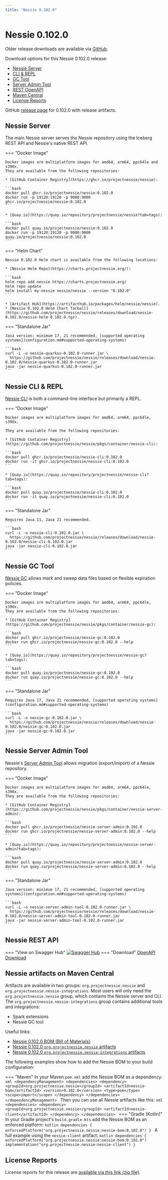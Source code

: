 ```yaml
---
title: "Nessie 0.102.0"
---
```


# Nessie 0.102.0

Older release downloads are available via [GitHub](https://github.com/projectnessie/nessie/releases).

Download options for this Nessie 0.102.0 release:

* [Nessie Server](#nessie-server)
* [CLI & REPL](#nessie-cli--repl)
* [GC Tool](#nessie-gc-tool)
* [Server Admin Tool](#nessie-server-admin-tool)
* [REST OpenAPI](#nessie-rest-api)
* [Maven Central](#nessie-artifacts-on-maven-central)
* [License Reports](#license-reports)

GitHub [release page](https://github.com/projectnessie/nessie/releases/tag/nessie-0.102.0) for 0.102.0 with release artifacts.

## Nessie Server

The main Nessie server serves the Nessie repository using the Iceberg REST API and Nessie's native REST API.

=== "Docker Image"

    Docker images are multiplatform images for amd64, arm64, ppc64le and s390x.
    They are available from the following repositories:

    * [GitHub Container Registry](https://ghcr.io/projectnessie/nessie):

    ```bash
    docker pull ghcr.io/projectnessie/nessie:0.102.0
    docker run -p 19120:19120 -p 9000:9000 ghcr.io/projectnessie/nessie:0.102.0
    ```

    * [Quay.io](https://quay.io/repository/projectnessie/nessie?tab=tags):

    ```bash
    docker pull quay.io/projectnessie/nessie:0.102.0
    docker run -p 19120:19120 -p 9000:9000 quay.io/projectnessie/nessie:0.102.0
    ```

=== "Helm Chart"

    Nessie 0.102.0 Helm chart is available from the following locations:

    * [Nessie Helm Repo](https://charts.projectnessie.org/):

    ```bash
    helm repo add nessie https://charts.projectnessie.org/
    helm repo update
    helm install my-nessie nessie/nessie --version "0.102.0"
    ```

    * [Artifact Hub](https://artifacthub.io/packages/helm/nessie/nessie).
    * [Nessie 0.102.0 Helm Chart Tarball](https://github.com/projectnessie/nessie/releases/download/nessie-0.102.0/nessie-helm-0.102.0.tgz).

=== "Standalone Jar"

    Java version: minimum 17, 21 recommended, [supported operating systems](configuration.md#supported-operating-systems)

    ```bash
    curl -L -o nessie-quarkus-0.102.0-runner.jar \
      https://github.com/projectnessie/nessie/releases/download/nessie-0.102.0/nessie-quarkus-0.102.0-runner.jar
    java -jar nessie-quarkus-0.102.0-runner.jar
    ```

## Nessie CLI & REPL

[Nessie CLI](cli.md) is both a command-line interface but primarily a REPL.

=== "Docker Image"

    Docker images are multiplatform images for amd64, arm64, ppc64le, s390x.

    They are available from the following repositories:

    * [GitHub Container Registry](https://github.com/projectnessie/nessie/pkgs/container/nessie-cli):

    ```bash
    docker pull ghcr.io/projectnessie/nessie-cli:0.102.0
    docker run -it ghcr.io/projectnessie/nessie-cli:0.102.0 
    ```

    * [Quay.io](https://quay.io/repository/projectnessie/nessie-cli?tab=tags):

    ```bash
    docker pull quay.io/projectnessie/nessie-cli:0.102.0
    docker run -it quay.io/projectnessie/nessie-cli:0.102.0
    ```

=== "Standalone Jar"

    Requires Java 11, Java 21 recommended.

    ```bash
    curl -L -o nessie-cli-0.102.0.jar \
      https://github.com/projectnessie/nessie/releases/download/nessie-0.102.0/nessie-cli-0.102.0.jar
    java -jar nessie-cli-0.102.0.jar
    ```

## Nessie GC Tool

[Nessie GC](gc.md) allows mark and sweep data files based on flexible expiration policies.

=== "Docker Image"

    Docker images are multiplatform images for amd64, arm64, ppc64le, s390x.
    They are available from the following repositories:

    * [GitHub Container Registry](https://github.com/projectnessie/nessie/pkgs/container/nessie-gc):

    ```bash
    docker pull ghcr.io/projectnessie/nessie-gc:0.102.0
    docker run ghcr.io/projectnessie/nessie-gc:0.102.0 --help
    ```

    * [Quay.io](https://quay.io/repository/projectnessie/nessie-gc?tab=tags):

    ```bash
    docker pull quay.io/projectnessie/nessie-gc:0.102.0
    docker run quay.io/projectnessie/nessie-gc:0.102.0 --help
    ```

=== "Standalone Jar"

    Requires Java 17, Java 21 recommended, [supported operating systems](configuration.md#supported-operating-systems)

    ```bash
    curl -L -o nessie-gc-0.102.0.jar \
      https://github.com/projectnessie/nessie/releases/download/nessie-0.102.0/nessie-gc-0.102.0.jar
    java -jar nessie-gc-0.102.0.jar
    ```

## Nessie Server Admin Tool

Nessie's [Server Admin Tool](export_import.md) allows migration (export/import) of a
Nessie repository.

=== "Docker Image"

    Docker images are multiplatform images for amd64, arm64, ppc64le, s390x.
    They are available from the following repositories:

    * [GitHub Container Registry](https://github.com/projectnessie/nessie/pkgs/container/nessie-server-admin):

    ```bash
    docker pull ghcr.io/projectnessie/nessie-server-admin:0.102.0
    docker run ghcr.io/projectnessie/nessie-server-admin:0.102.0 --help
    ```

    * [Quay.io](https://quay.io/repository/projectnessie/nessie-server-admin?tab=tags):

    ```bash
    docker pull quay.io/projectnessie/nessie-server-admin:0.102.0
    docker run quay.io/projectnessie/nessie-server-admin:0.102.0 --help
    ```

=== "Standalone Jar"

    Java version: minimum 17, 21 recommended, [supported operating systems](configuration.md#supported-operating-systems)

    ```bash
    curl -L -o nessie-server-admin-tool-0.102.0-runner.jar \
      https://github.com/projectnessie/nessie/releases/download/nessie-0.102.0/nessie-server-admin-tool-0.102.0-runner.jar
    java -jar nessie-server-admin-tool-0.102.0-runner.jar
    ```

## Nessie REST API

=== "View on Swagger Hub"
    [![Swagger Hub](https://img.shields.io/badge/swagger%20hub-nessie-3f6ec6?style=for-the-badge&logo=swagger&link=https%3A%2F%2Fapp.swaggerhub.com%2Fapis%2Fprojectnessie%2Fnessie)](https://app.swaggerhub.com/apis/projectnessie/nessie/0.102.0)
=== "Download"
    [OpenAPI Download](https://github.com/projectnessie/nessie/releases/download/nessie-0.102.0/nessie-openapi-0.102.0.yaml)

## Nessie artifacts on Maven Central

Artifacts are available in two groups: `org.projectnessie.nessie` and
`org.projectnessie.nessie-integrations`. Most users will only need the `org.projectnessie.nessie`
group, which contains the Nessie server and CLI. The `org.projectnessie.nessie-integrations` group
contains additional tools and integrations:

* Spark extensions
* Nessie GC tool

Useful links:

* [Nessie 0.102.0 BOM (Bill of Materials)](https://search.maven.org/artifact/org.projectnessie.nessie/nessie-bom/0.102.0/pom)
* [Nessie 0.102.0 `org.projectnessie.nessie` artifacts](https://search.maven.org/search?q=g:org.projectnessie.nessie%20v:0.102.0)
* [Nessie 0.102.0 `org.projectnessie.nessie-integrations` artifacts](https://search.maven.org/search?q=g:org.projectnessie.nessie-integrations%20v:0.102.0)

The following examples show how to add the Nessie BOM to your build configuration:

=== "Maven"
    In your Maven `pom.xml` add the Nessie BOM as a dependency:
    ```xml
    <dependencyManagement>
      <dependencies>
        <dependency>
          <groupId>org.projectnessie.nessie</groupId>
          <artifactId>nessie-bom</artifactId>
          <version>0.102.0</version>
          <type>pom</type>
          <scope>import</scope>
        </dependency>
      </dependencies>
    </dependencyManagement>
    ```
    Then you can use all Nessie artifacts like this:
    ```xml
    <dependencies>
      <dependency>
        <groupId>org.projectnessie.nessie</groupId>
        <artifactId>nessie-client</artifactId>
      </dependency>
    </dependencies>
    ```
=== "Gradle (Kotlin)"
    In your Gradle project's `build.gradle.kts` add the Nessie BOM as an enforced platform:
    ```kotlin
    dependencies {
      enforcedPlatform("org.projectnessie.nessie:nessie-bom:0.102.0")
    }
    ```
    A full example using the `nessie-client` artifact:
    ```kotlin
    dependencies {
      enforcedPlatform("org.projectnessie.nessie:nessie-bom:0.102.0")
      implementation("org.projectnessie.nessie:nessie-client")
    }
    ```

## License Reports

License reports for this release are [available via this link (zip file)](https://github.com/projectnessie/nessie/releases/download/nessie-0.102.0/nessie-aggregated-license-report-0.102.0.zip).
